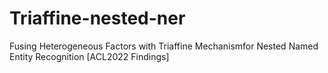 # Triaffine-nested-ner
Fusing Heterogeneous Factors with Triaffine Mechanismfor Nested Named Entity Recognition [ACL2022 Findings]

